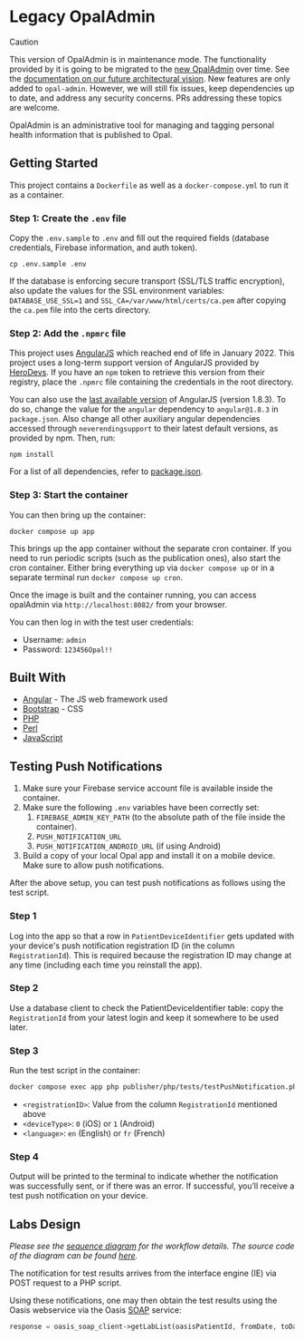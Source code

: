 <!--
SPDX-FileCopyrightText: Copyright (C) 2017 Opal Health Informatics Group at the Research Institute of the McGill University Health Centre <john.kildea@mcgill.ca>

SPDX-License-Identifier: AGPL-3.0-or-later
-->

# Legacy OpalAdmin

> [!CAUTION]
> This version of OpalAdmin is in maintenance mode. The functionality provided by it is going to be migrated to the [new OpalAdmin](https://github.com/opalmedapps/opal-admin) over time. See the [documentation on our future architectural vision](https://docs.opalmedapps.com/development/architecture/#future-vision).
> New features are only added to `opal-admin`. However, we will still fix issues, keep dependencies up to date, and address any security concerns. PRs addressing these topics are welcome.

OpalAdmin is an administrative tool for managing and tagging personal health information that is published to Opal.

## Getting Started

This project contains a `Dockerfile` as well as a `docker-compose.yml` to run it as a container.

### Step 1: Create the `.env` file

Copy the `.env.sample` to `.env` and fill out the required fields (database credentials, Firebase information, and auth token).

```shell
cp .env.sample .env
```

If the database is enforcing secure transport (SSL/TLS traffic encryption), also update the values for the SSL environment variables:
`DATABASE_USE_SSL=1` and `SSL_CA=/var/www/html/certs/ca.pem` after copying the `ca.pem` file into the certs directory.

### Step 2: Add the `.npmrc` file

This project uses [AngularJS](https://angularjs.org/) which reached end of life in January 2022.
This project uses a long-term support version of AngularJS provided by [HeroDevs](https://www.herodevs.com/support/nes-angularjs).
If you have an `npm` token to retrieve this version from their registry, place the `.npmrc` file containing the credentials in the root directory.

You can also use the [last available version](https://www.npmjs.com/package/angular) of AngularJS (version 1.8.3).
To do so, change the value for the `angular` dependency to `angular@1.8.3` in `package.json`.
Also change all other auxiliary angular dependencies accessed through `neverendingsupport` to their latest default versions, as provided by npm.
Then, run:

```shell
npm install
```

For a list of all dependencies, refer to [package.json](./package.json).

### Step 3: Start the container

You can then bring up the container:

```shell
docker compose up app
```

This brings up the app container without the separate cron container.
If you need to run periodic scripts (such as the publication ones), also start the cron container.
Either bring everything up via `docker compose up` or in a separate terminal run `docker compose up cron`.

Once the image is built and the container running, you can access opalAdmin via `http://localhost:8082/` from your browser.

You can then log in with the test user credentials:

* Username: `admin`
* Password: `123456Opal!!`

## Built With

* [Angular](https://angularjs.org) - The JS web framework used
* [Bootstrap](http://getbootstrap.com) - CSS
* [PHP](http://php.net)
* [Perl](http://perldoc.perl.org)
* [JavaScript](https://www.javascript.com)

## Testing Push Notifications

1. Make sure your Firebase service account file is available inside the container.
2. Make sure the following `.env` variables have been correctly set:
   1. `FIREBASE_ADMIN_KEY_PATH` (to the absolute path of the file inside the container).
   2. `PUSH_NOTIFICATION_URL`
   3. `PUSH_NOTIFICATION_ANDROID_URL` (if using Android)
3. Build a copy of your local Opal app and install it on a mobile device. Make sure to allow push notifications.

After the above setup, you can test push notifications as follows using the test script.

### Step 1

Log into the app so that a row in `PatientDeviceIdentifier` gets updated with your device's push notification registration ID (in the column `RegistrationId`).
This is required because the registration ID may change at any time (including each time you reinstall the app).

### Step 2

Use a database client to check the PatientDeviceIdentifier table: copy the `RegistrationId` from your latest login and keep it somewhere to be used later.

### Step 3

Run the test script in the container:

```bash
docker compose exec app php publisher/php/tests/testPushNotification.php <deviceID> <deviceType> <language>
```

* `<registrationID>`: Value from the column `RegistrationId` mentioned above
* `<deviceType>`: `0` (iOS) or `1` (Android)
* `<language>`: `en` (English) or `fr` (French)

### Step 4

Output will be printed to the terminal to indicate whether the notification was successfully sent, or if there was an error.
If successful, you’ll receive a test push notification on your device.

## Labs Design

_Please see the [sequence diagram](diagram.png) for the workflow details. The source code of the diagram can be found [here](https://gitlab.com/opalmedapps/docs/-/blob/main/docs/development/architecture/diagrams/labs.puml?ref_type=heads)._

The notification for test results arrives from the interface engine (IE) via POST request to a PHP script.

Using these notifications, one may then obtain the test results using the Oasis webservice via the Oasis [SOAP](https://en.wikipedia.org/wiki/SOAP) service:

```php
response = oasis_soap_client->getLabList(oasisPatientId, fromDate, toDate); // dates in "Y-m-d"
```
